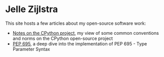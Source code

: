# Jelle Zijlstra

This site hosts a few articles about my open-source software work:

- [Notes on the CPython project](./cpython), my view of some common conventions and
  norms on the CPython open-source project
- [PEP 695](./pep695), a deep dive into the implementation of PEP 695 - Type Parameter
  Syntax
